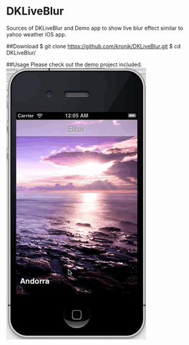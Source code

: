 DKLiveBlur
==================

Sources of DKLiveBlur and Demo app to show live blur effect similar 
to yahoo weather iOS app.

##Download
    $ git clone https://github.com/kronik/DKLiveBlur.git
    $ cd DKLiveBlur/

##Usage
Please check out the demo project included.
![image](https://github.com/kronik/DKLiveBlur/blob/master/example.gif)